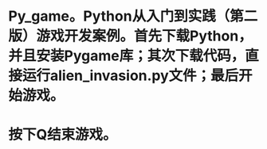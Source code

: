 # Py_game。Python从入门到实践（第二版）游戏开发案例。首先下载Python，并且安装Pygame库；其次下载代码，直接运行alien_invasion.py文件；最后开始游戏。
# 按下Q结束游戏。
